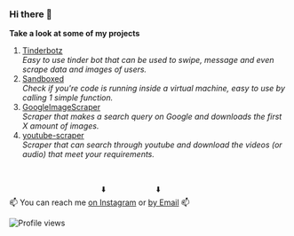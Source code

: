 ### Hi there 👋
**Take a look at some of my projects**</br>
1. [Tinderbotz](https://github.com/frederikme/TinderBotz)</br>
*Easy to use tinder bot that can be used to swipe, message and even scrape data and images of users.*</br>
2. [Sandboxed](https://github.com/frederikme/sandbox-evasion)</br>
*Check if you're code is running inside a virtual machine, easy to use by calling 1 simple function.*</br>
3. [GoogleImageScraper](https://github.com/frederikme/GoogleImageScraper)</br>
*Scraper that makes a search query on Google and downloads the first X amount of images.*</br>
4. [youtube-scraper](https://github.com/frederikme/youtube-scraper)</br>
*Scraper that can search through youtube and download the videos (or audio) that meet your requirements.*</br>

</br>

&nbsp;&nbsp;&nbsp;&nbsp;&nbsp;&nbsp;&nbsp;&nbsp;&nbsp;&nbsp;&nbsp;&nbsp;&nbsp;&nbsp;&nbsp;&nbsp;&nbsp;&nbsp;&nbsp;&nbsp;&nbsp;&nbsp;&nbsp;&nbsp;&nbsp;&nbsp;&nbsp;&nbsp;&nbsp;&nbsp;&nbsp;&nbsp;&nbsp;&nbsp;&nbsp;&nbsp;&nbsp;&nbsp;&nbsp;&nbsp;&nbsp;&nbsp;⬇️ &nbsp;&nbsp;&nbsp;&nbsp;&nbsp;&nbsp;&nbsp;&nbsp;&nbsp;&nbsp;&nbsp;&nbsp;&nbsp;&nbsp;&nbsp;&nbsp;&nbsp;&nbsp;&nbsp;&nbsp;&nbsp;&nbsp;⬇️</br>
📫 You can reach me [on Instagram](https://www.instagram.com/fredjemees/) or [by Email](mailto:frederik.mees@gmail.com) 📫</br>

![Profile views](https://gpvc.arturio.dev/frederikme)  
